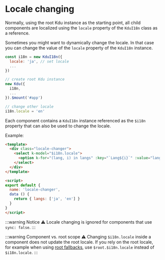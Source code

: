 # Locale changing

Normally, using the root Kdu instance as the starting point, all child components are localized using the `locale` property of the `KduI18n` class as a reference.

Sometimes you might want to dynamically change the locale. In that case you can change the value of the `locale` property of the `KduI18n` instance.


```js
const i18n = new KduI18n({
  locale: 'ja', // set locale
  ...
})

// create root Kdu instance
new Kdu({
  i18n,
  ...
}).$mount('#app')

// change other locale
i18n.locale = 'en'
```

Each component contains a `KduI18n` instance referenced as the `$i18n` property that can also be used to change the locale.

Example:

```html
<template>
  <div class="locale-changer">
    <select k-model="$i18n.locale">
      <option k-for="(lang, i) in langs" :key="`Lang${i}`" :value="lang">{{ lang }}</option>
    </select>
  </div>
</template>

<script>
export default {
  name: 'locale-changer',
  data () {
    return { langs: ['ja', 'en'] }
  }
}
</script>
```

:::warning Notice
:warning: Locale changing is ignored for components that use `sync: false`.
:::

:::warning Component vs. root scope
:warning: Changing `$i18n.locale` inside a component does not update the root locale.
If you rely on the root locale, for example when using [root fallbacks](./fallback.html), use `$root.$i18n.locale` instead of `$i18n.locale`.
:::
